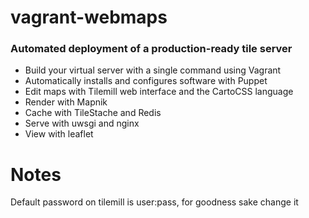 # vagrant-webmaps

### Automated deployment of a production-ready tile server

* Build your virtual server with a single command using Vagrant
* Automatically installs and configures software with Puppet
* Edit maps with Tilemill web interface and the CartoCSS language
* Render with Mapnik
* Cache with TileStache and Redis
* Serve with uwsgi and nginx
* View with leaflet

# Notes 
Default password on tilemill is user:pass, for goodness sake change it

